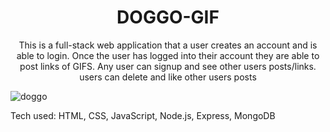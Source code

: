 <h1 align="center"> DOGGO-GIF </h1>
<p   align="center"> This is a full-stack web application that a user creates an account and is able to login. Once the user has logged into their account they are able to post links of GIFS. Any user can signup and see other users posts/links. users can delete and like other users posts </p>

![doggo](https://user-images.githubusercontent.com/101954954/172278632-8a653d1c-93ed-4493-b7a7-8eb4f3d2396a.png)

Tech used: HTML, CSS, JavaScript, Node.js, Express, MongoDB

